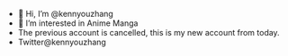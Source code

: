 - 👋 Hi, I’m @kennyouzhang
- 👀 I’m interested in Anime Manga 
- The previous account is cancelled, this is my new account from today.
- Twitter@kennyouzhang
<!---
kennyouzhang/kennyouzhang is a ✨ special ✨ repository because its `README.md` (this file) appears on your GitHub profile.
You can click the Preview link to take a look at your changes.
--->
